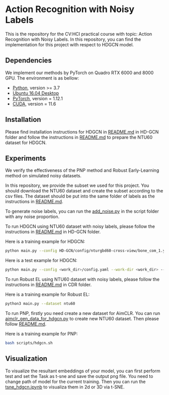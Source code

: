 # Action Recognition with Noisy Labels

This is the repository for the CV:HCI practical course with topic: Action Recognition with Noisy Labels. In this repository, you can find the implementation for this project with respect to HDGCN model. 

## Dependencies

We implement our methods by PyTorch on Quadro RTX 6000 and 8000 GPU. The environment is as bellow:

- [Python](https://python.org/), version >= 3.7
- [Ubuntu 16.04 Desktop](https://ubuntu.com/download)
- [PyTorch](https://PyTorch.org/), version = 1.12.1
- [CUDA](https://developer.nvidia.com/cuda-downloads), version = 11.6


## Installation

Please find installation instructions for HDGCN in [README.md](HD-GCN/README.md) in HD-GCN folder and follow the instructions in [README.md](HD-GCN/README.md) to prepare the NTU60 dataset for HDGCN.

## Experiments

We verify the effectiveness of the PNP method and Robust Early-Learning method on simulated noisy datasets. 

In this repository, we provide the subset we used for this project. You should download the NTU60 dataset and create the subset according to the csv files. The dataset should be put into the same folder of labels as the instructions in [README.md](HD-GCN/README.md).

To generate noise labels, you can run the [add_noise.py](HD-GCN/add_noise.py) in the script folder with any noise proportion.

To run HDGCN using NTU60 dataset with noisy labels, please follow the instructions in [README.md](HD-GCN/README.md) in HD-GCN folder.

Here is a training example for HDGCN: 
```bash
python main.py --config HD-GCN/config/nturgbd60-cross-view/bone_com_1.yaml --device 0
```
Here is a test example for HDGCN: 
```bash
python main.py --config <work_dir>/config.yaml --work-dir <work_dir> --phase test --save-score True --weights <work_dir>/xxx.pt --device 0
```

To run Robust EL using NTU60 dataset with noisy labels, please follow the instructions in [README.md](HD-GCN/CDR/README.md) in CDR folder.

Here is a training example for Robust EL: 
```bash
python3 main.py --dataset ntu60
```

To run PNP, firstly you need create a new dataset for AimCLR. You can run [aimclr_gen_data_for_hdgcn.py](HD-GCN/aimclr_gen_data_for_hdgcn.py) to create new NTU60 dataset. Then please follow [README.md](HD-GCN/hdgcn_PNP/PNP/README.md).

Here is a training example for PNP: 
```bash
bash scripts/hdgcn.sh 
```


## Visualization

To visualize the resultant embeddings of your model, you can first perform test and set the Task as t-sne and save the output png file. You need to change path of model for the current training. Then you can run the [tsne_hdgcn.ipynb](HD-GCN/tsne.ipynb) to visualiza them in 2d or 3D via t-SNE.
